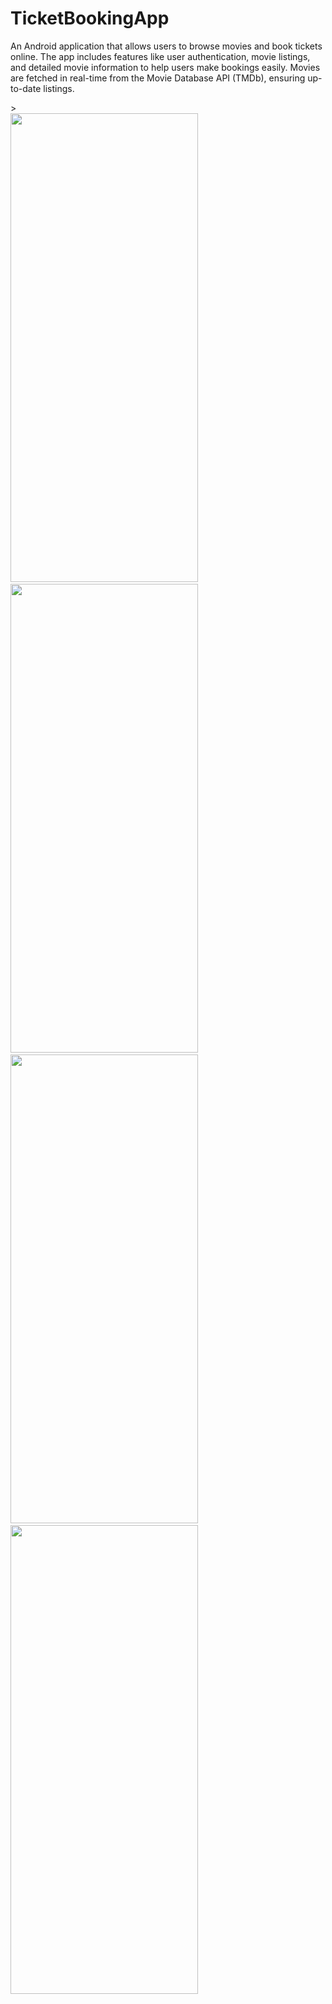# TicketBookingApp

An Android application that allows users to browse movies and book tickets online. The app includes features like user authentication, movie listings, and detailed movie information to help users make bookings easily. Movies are fetched in real-time from the Movie Database API (TMDb), ensuring up-to-date listings.
<ul style="list-style: none; padding-left: 0;">>
<li>
  <img src="https://github.com/user-attachments/assets/cfdff683-3273-47ef-838f-4b39e5234b68" width="300" height="750">
</li>
<li>
  <img src="https://github.com/user-attachments/assets/0a6e04c0-494c-4616-81d1-d599d6b92502" width="300" height="750">
</li>
<li>
  <img src="https://github.com/user-attachments/assets/2ec4abdf-3ed3-47cf-868e-6958e39abfa0" width="300" height="750">
</li>
<li>
  <img src="https://github.com/user-attachments/assets/3f2be779-8d92-4782-be47-df0125b1e194" width="300" height="750">
</li>
</ul>

